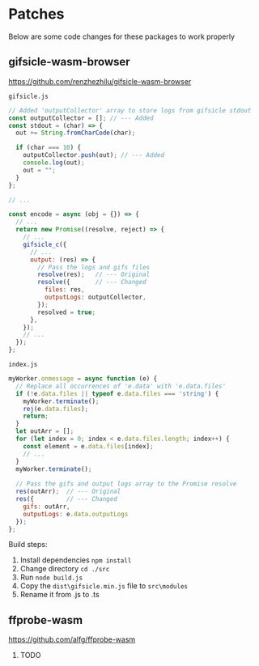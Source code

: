 # Patches

Below are some code changes for these packages to work properly

## gifsicle-wasm-browser

https://github.com/renzhezhilu/gifsicle-wasm-browser

`gifsicle.js`
```js
// Added 'outputCollector' array to store logs from gifsicle stdout
const outputCollector = []; // --- Added
const stdout = (char) => {
  out += String.fromCharCode(char);

  if (char === 10) {
    outputCollector.push(out); // --- Added
    console.log(out);
    out = "";
  }
};

// ...

const encode = async (obj = {}) => {
  // ...
  return new Promise((resolve, reject) => {
    // ...
    gifsicle_c({
      // ...
      output: (res) => {
        // Pass the logs and gifs files
        resolve(res);   // --- Original
        resolve({       // --- Changed
          files: res,
          outputLogs: outputCollector,
        });
        resolved = true;
      },
    });
    // ...
  });
};
```

`index.js`
```js
myWorker.onmessage = async function (e) {
  // Replace all occurrences of 'e.data' with 'e.data.files'
  if (!e.data.files || typeof e.data.files === 'string') {
    myWorker.terminate();
    rej(e.data.files);
    return;
  }
  let outArr = [];
  for (let index = 0; index < e.data.files.length; index++) {
    const element = e.data.files[index];
    // ...
  }
  myWorker.terminate();
  
  // Pass the gifs and output logs array to the Promise resolve
  res(outArr);  // --- Original
  res({         // --- Changed
    gifs: outArr,
    outputLogs: e.data.outputLogs
  });
};
```
Build steps:
1. Install dependencies `npm install`
1. Change directory `cd ./src`
1. Run `node build.js`
1. Copy the `dist\gifsicle.min.js` file to `src\modules`
1. Rename it from .js to .ts

## ffprobe-wasm
https://github.com/alfg/ffprobe-wasm

1. TODO
